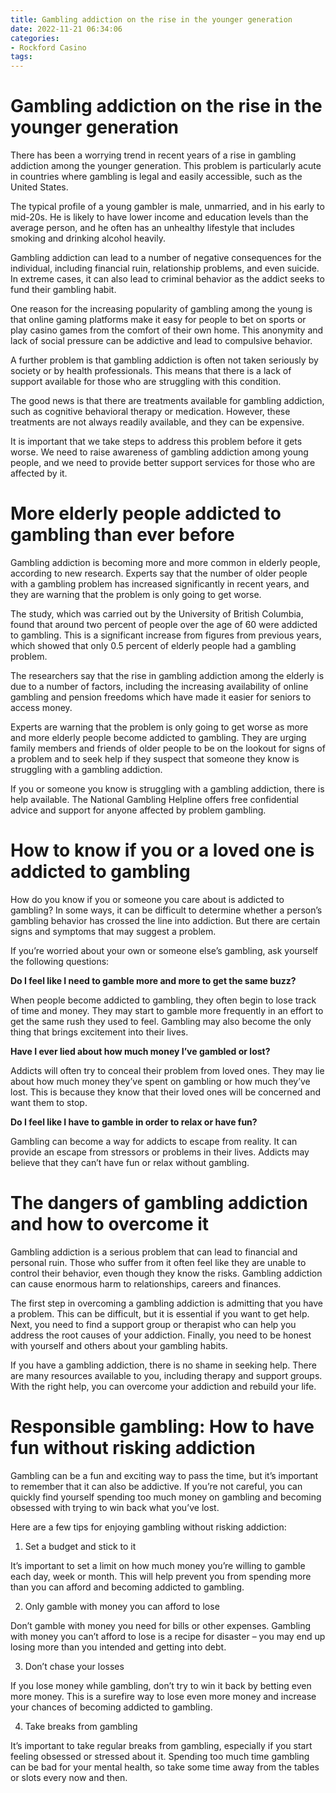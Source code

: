 ```yaml
---
title: Gambling addiction on the rise in the younger generation
date: 2022-11-21 06:34:06
categories:
- Rockford Casino
tags:
---
```



#  Gambling addiction on the rise in the younger generation

There has been a worrying trend in recent years of a rise in gambling addiction among the younger generation. This problem is particularly acute in countries where gambling is legal and easily accessible, such as the United States.

The typical profile of a young gambler is male, unmarried, and in his early to mid-20s. He is likely to have lower income and education levels than the average person, and he often has an unhealthy lifestyle that includes smoking and drinking alcohol heavily.

Gambling addiction can lead to a number of negative consequences for the individual, including financial ruin, relationship problems, and even suicide. In extreme cases, it can also lead to criminal behavior as the addict seeks to fund their gambling habit.

One reason for the increasing popularity of gambling among the young is that online gaming platforms make it easy for people to bet on sports or play casino games from the comfort of their own home. This anonymity and lack of social pressure can be addictive and lead to compulsive behavior.

A further problem is that gambling addiction is often not taken seriously by society or by health professionals. This means that there is a lack of support available for those who are struggling with this condition.

The good news is that there are treatments available for gambling addiction, such as cognitive behavioral therapy or medication. However, these treatments are not always readily available, and they can be expensive.

It is important that we take steps to address this problem before it gets worse. We need to raise awareness of gambling addiction among young people, and we need to provide better support services for those who are affected by it.

#  More elderly people addicted to gambling than ever before

Gambling addiction is becoming more and more common in elderly people, according to new research. Experts say that the number of older people with a gambling problem has increased significantly in recent years, and they are warning that the problem is only going to get worse.

The study, which was carried out by the University of British Columbia, found that around two percent of people over the age of 60 were addicted to gambling. This is a significant increase from figures from previous years, which showed that only 0.5 percent of elderly people had a gambling problem.

The researchers say that the rise in gambling addiction among the elderly is due to a number of factors, including the increasing availability of online gambling and pension freedoms which have made it easier for seniors to access money.

Experts are warning that the problem is only going to get worse as more and more elderly people become addicted to gambling. They are urging family members and friends of older people to be on the lookout for signs of a problem and to seek help if they suspect that someone they know is struggling with a gambling addiction.

If you or someone you know is struggling with a gambling addiction, there is help available. The National Gambling Helpline offers free confidential advice and support for anyone affected by problem gambling.

#  How to know if you or a loved one is addicted to gambling

How do you know if you or someone you care about is addicted to gambling? In some ways, it can be difficult to determine whether a person’s gambling behavior has crossed the line into addiction. But there are certain signs and symptoms that may suggest a problem.

If you’re worried about your own or someone else’s gambling, ask yourself the following questions:

__Do I feel like I need to gamble more and more to get the same buzz?__

When people become addicted to gambling, they often begin to lose track of time and money. They may start to gamble more frequently in an effort to get the same rush they used to feel. Gambling may also become the only thing that brings excitement into their lives.

__Have I ever lied about how much money I’ve gambled or lost?__

Addicts will often try to conceal their problem from loved ones. They may lie about how much money they’ve spent on gambling or how much they’ve lost. This is because they know that their loved ones will be concerned and want them to stop.

__Do I feel like I have to gamble in order to relax or have fun?__

Gambling can become a way for addicts to escape from reality. It can provide an escape from stressors or problems in their lives. Addicts may believe that they can’t have fun or relax without gambling.

#  The dangers of gambling addiction and how to overcome it

Gambling addiction is a serious problem that can lead to financial and personal ruin. Those who suffer from it often feel like they are unable to control their behavior, even though they know the risks. Gambling addiction can cause enormous harm to relationships, careers and finances.

The first step in overcoming a gambling addiction is admitting that you have a problem. This can be difficult, but it is essential if you want to get help. Next, you need to find a support group or therapist who can help you address the root causes of your addiction. Finally, you need to be honest with yourself and others about your gambling habits.

If you have a gambling addiction, there is no shame in seeking help. There are many resources available to you, including therapy and support groups. With the right help, you can overcome your addiction and rebuild your life.

#  Responsible gambling: How to have fun without risking addiction

Gambling can be a fun and exciting way to pass the time, but it’s important to remember that it can also be addictive. If you’re not careful, you can quickly find yourself spending too much money on gambling and becoming obsessed with trying to win back what you’ve lost.

Here are a few tips for enjoying gambling without risking addiction:

1. Set a budget and stick to it

It’s important to set a limit on how much money you’re willing to gamble each day, week or month. This will help prevent you from spending more than you can afford and becoming addicted to gambling.

2. Only gamble with money you can afford to lose

Don’t gamble with money you need for bills or other expenses. Gambling with money you can’t afford to lose is a recipe for disaster – you may end up losing more than you intended and getting into debt.

3. Don’t chase your losses

If you lose money while gambling, don’t try to win it back by betting even more money. This is a surefire way to lose even more money and increase your chances of becoming addicted to gambling.

4. Take breaks from gambling

It’s important to take regular breaks from gambling, especially if you start feeling obsessed or stressed about it. Spending too much time gambling can be bad for your mental health, so take some time away from the tables or slots every now and then.